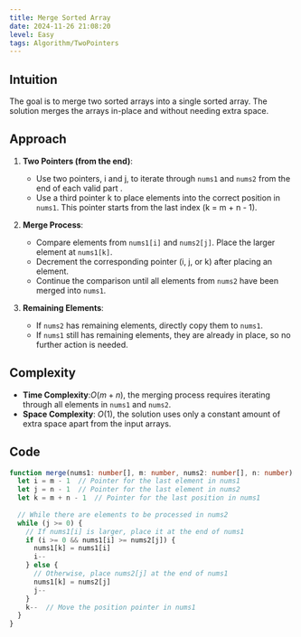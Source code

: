 ```yaml
---
title: Merge Sorted Array
date: 2024-11-26 21:08:20
level: Easy
tags: Algorithm/TwoPointers
---
```


## Intuition

The goal is to merge two sorted arrays into a single sorted array. The solution merges the arrays in-place and without needing extra space.

## Approach

1. **Two Pointers (from the end)**:  
	- Use two pointers, i and j, to iterate through `nums1` and `nums2` from the end of each valid part .
	- Use a third pointer k to place elements into the correct position in `nums1`. This pointer starts from the last index (k = m + n - 1).

2. **Merge Process**:
	- Compare elements from `nums1[i]` and `nums2[j]`. Place the larger element at `nums1[k]`.
	- Decrement the corresponding pointer (i, j, or k) after placing an element.
	- Continue the comparison until all elements from `nums2` have been merged into `nums1`.

3. **Remaining Elements**:
	- If `nums2` has remaining elements, directly copy them to `nums1`.
	- If `nums1` still has remaining elements, they are already in place, so no further action is needed.

## Complexity

- **Time Complexity**:$O(m+n)$, the merging process requires iterating through all elements in `nums1` and `nums2`.
- **Space Complexity**: $O(1)$, the solution uses only a constant amount of extra space apart from the input arrays.

## Code

```ts
function merge(nums1: number[], m: number, nums2: number[], n: number): void {
  let i = m - 1  // Pointer for the last element in nums1
  let j = n - 1  // Pointer for the last element in nums2
  let k = m + n - 1  // Pointer for the last position in nums1
  
  // While there are elements to be processed in nums2
  while (j >= 0) {
    // If nums1[i] is larger, place it at the end of nums1
    if (i >= 0 && nums1[i] >= nums2[j]) {
      nums1[k] = nums1[i]
      i--
    } else {
      // Otherwise, place nums2[j] at the end of nums1
      nums1[k] = nums2[j]
      j--
    }
    k--  // Move the position pointer in nums1
  }
}
```
